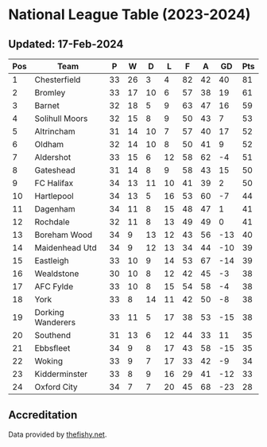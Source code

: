 # National League Table (2023-2024)
## Updated: 17-Feb-2024

| Pos | Team | P | W | D | L | F | A | GD | Pts |
| --- | --- | --- | --- | --- | --- | --- | --- | --- | --- |
| 1 | Chesterfield | 33 | 26 | 3 | 4 | 82 | 42 | 40 | 81 |
| 2 | Bromley | 33 | 17 | 10 | 6 | 57 | 38 | 19 | 61 |
| 3 | Barnet | 32 | 18 | 5 | 9 | 63 | 47 | 16 | 59 |
| 4 | Solihull Moors | 32 | 15 | 8 | 9 | 50 | 43 | 7 | 53 |
| 5 | Altrincham | 31 | 14 | 10 | 7 | 57 | 40 | 17 | 52 |
| 6 | Oldham | 32 | 14 | 10 | 8 | 50 | 41 | 9 | 52 |
| 7 | Aldershot | 33 | 15 | 6 | 12 | 58 | 62 | -4 | 51 |
| 8 | Gateshead | 31 | 14 | 8 | 9 | 58 | 43 | 15 | 50 |
| 9 | FC Halifax | 34 | 13 | 11 | 10 | 41 | 39 | 2 | 50 |
| 10 | Hartlepool | 34 | 13 | 5 | 16 | 53 | 60 | -7 | 44 |
| 11 | Dagenham | 34 | 11 | 8 | 15 | 48 | 47 | 1 | 41 |
| 12 | Rochdale | 32 | 11 | 8 | 13 | 49 | 49 | 0 | 41 |
| 13 | Boreham Wood | 34 | 9 | 13 | 12 | 43 | 56 | -13 | 40 |
| 14 | Maidenhead Utd | 34 | 9 | 12 | 13 | 34 | 44 | -10 | 39 |
| 15 | Eastleigh | 33 | 10 | 9 | 14 | 53 | 67 | -14 | 39 |
| 16 | Wealdstone | 30 | 10 | 8 | 12 | 42 | 45 | -3 | 38 |
| 17 | AFC Fylde | 33 | 10 | 8 | 15 | 54 | 58 | -4 | 38 |
| 18 | York | 33 | 8 | 14 | 11 | 42 | 50 | -8 | 38 |
| 19 | Dorking Wanderers | 33 | 11 | 5 | 17 | 38 | 53 | -15 | 38 |
| 20 | Southend | 31 | 13 | 6 | 12 | 44 | 33 | 11 | 35 |
| 21 | Ebbsfleet | 34 | 9 | 8 | 17 | 43 | 58 | -15 | 35 |
| 22 | Woking | 33 | 9 | 7 | 17 | 33 | 42 | -9 | 34 |
| 23 | Kidderminster | 33 | 8 | 9 | 16 | 29 | 41 | -12 | 33 |
| 24 | Oxford City | 34 | 7 | 7 | 20 | 45 | 68 | -23 | 28 |

## Accreditation 

Data provided by [thefishy.net](https://www.thefishy.net/).